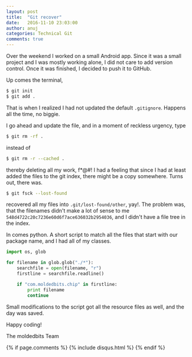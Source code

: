 ```yaml
---
layout: post
title:  "Git recover"
date:   2016-11-10 23:03:00
author: anuj
categories: Technical Git
comments: true
---
```


Over the weekend I worked on a small Android app. Since it was a small project and I was mostly working alone, I did not care to add version control. Once it was finished, I decided to push it to GitHub.

Up comes the terminal,

```Bash
$ git init
$ git add .
```
That is when I realized I had not updated the default `.gitignore`. Happens all the time, no biggie.

I go ahead and update the file, and in a moment of reckless urgency, type

```Bash
$ git rm -rf .
```
instead of

```Bash
$ git rm -r --cached .
```
thereby deleting all my work, f*@#! I had a feeling that since I had at least added the files to the git index, there might be a copy somewhere. Turns out, there was.

```Bash
$ git fsck --lost-found
```
recovered all my files into `.git/lost-found/other`, yay!. The problem was, that the filenames didn't make a lot of sense to me `548d4722c20c7236e60d6f7ace636032b2954036`, and I didn't have a file tree in the index.

In comes python. A short script to match all the files that start with our package name, and I had all of my classes.

```Python
import os, glob

for filename in glob.glob("./*"):
    searchfile = open(filename, "r")
    firstline = searchfile.readline()

    if "com.moldedbits.chip" in firstline:
        print filename
        continue
```
Small modifications to the script got all the resource files as well, and the day was saved.

Happy coding!

The moldedbits Team

{% if page.comments %}
{% include disqus.html %}
{% endif %}
